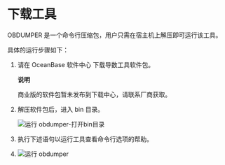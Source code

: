 下载工具 
=========================

OBDUMPER 是一个命令行压缩包，用户只需在宿主机上解压即可运行该工具。

具体的运行步骤如下：

1. 请在 OceanBase 软件中心 下载导数工具软件包。

   **说明**

   

   商业版的软件包暂未发布到下载中心，请联系厂商获取。
   






2. 解压软件包后，进入 bin 目录。

   ![运行 obdumper-打开bin目录](https://help-static-aliyun-doc.aliyuncs.com/assets/img/zh-CN/8562215561/p406855.png)
   






3. 执行下述语句以运行工具查看命令行选项的帮助。

   

4. ![运行 obdumper](https://help-static-aliyun-doc.aliyuncs.com/assets/img/zh-CN/8562215561/p406856.png)




